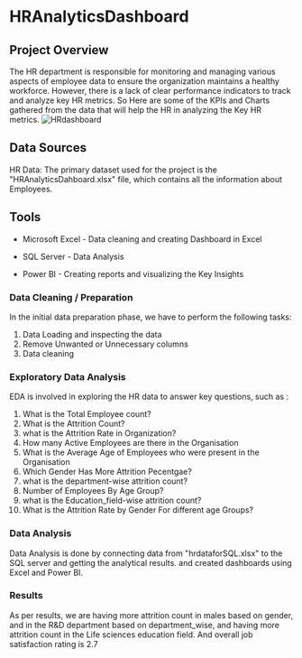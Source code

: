 # HRAnalyticsDashboard

## Project Overview
The HR department is responsible for monitoring and managing various aspects of employee data to ensure the organization maintains a healthy workforce. However, there is a lack of clear performance indicators to track and analyze key HR metrics. So Here are some of the KPIs and Charts gathered from the data that will help the HR in analyzing the Key HR metrics.
![HRdashboard](https://github.com/Sushma1134/HRAnalyticsDashboard/assets/153356425/4b6455da-da03-400a-8550-d1d23706723d)


## Data Sources
HR Data: The primary dataset used for the project is the "HRAnalyticsDahboard.xlsx" file, which contains all the information about Employees.

## Tools 
- Microsoft Excel - Data cleaning and creating Dashboard in Excel

- SQL Server - Data Analysis

- Power BI - Creating reports and visualizing the Key Insights

### Data Cleaning / Preparation
In the initial data preparation phase, we have to perform the following tasks:
1. Data Loading and inspecting the data
2. Remove Unwanted or Unnecessary columns 
3. Data cleaning

### Exploratory Data Analysis
EDA is involved in exploring the HR data to answer key questions, such as :
1. What is the Total Employee count?
2. What is the Attrition Count?
3. what is the Attrition Rate in Organization?
4. How many Active Employees are there in the Organisation
5. What is the Average Age of Employees who were present in the Organisation
6. Which Gender Has More Attrition Pecentgae?
7. what is the department-wise attrition count?
8. Number of Employees By Age Group?
9.  what is the Education_field-wise attrition count?
10. What is the Attrition Rate by Gender For different age Groups?

### Data Analysis
 
 Data Analysis is done by connecting data from "hrdataforSQL.xlsx" to the SQL server and getting the analytical results. and created dashboards using Excel and Power BI.

 ### Results 
As per results, we are having more attrition count in males based on gender, and in the R&D department based on department_wise, and having more attrition count in the Life sciences education field. And overall job satisfaction rating is 2.7

 
